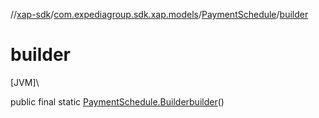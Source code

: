 //[xap-sdk](../../../index.md)/[com.expediagroup.sdk.xap.models](../index.md)/[PaymentSchedule](index.md)/[builder](builder.md)

# builder

[JVM]\

public final static [PaymentSchedule.Builder](-builder/index.md)[builder](builder.md)()

